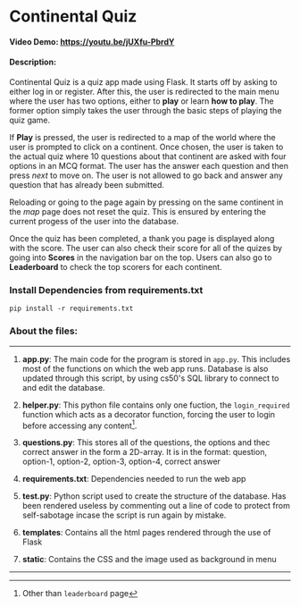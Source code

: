 # Continental  Quiz
#### Video Demo:  https://youtu.be/jUXfu-PbrdY
#### Description:

Continental Quiz is a quiz app made using Flask. It starts off by asking to either log in or register. After this, the user is redirected to the main menu where the user has two options, either to **play** or learn **how to play**. The former option simply takes the user through the basic steps of playing the quiz game. 

If **Play** is pressed, the user is redirected to a map of the world where the user is prompted to click on a continent. Once chosen, the user is taken to the actual quiz where 10 questions about that continent are asked with four options in an MCQ format. The user has the answer each question and then press *next* to move on. The user is not allowed to go back and answer any question that has already been submitted. 

Reloading or going to the page again by pressing on the same continent in the *map* page does not reset the quiz. This is ensured by entering the current progess of the user into the database. 

Once the quiz has been completed, a thank you page is displayed along with the score. The user can also check their score for all of the quizes by going into **Scores** in the navigation bar on the top. Users can also go to **Leaderboard** to check the top scorers for each continent.

### Install Dependencies from requirements.txt 
```
pip install -r requirements.txt
```


### About the files:
---
1. **app.py**: The main code for the program is stored in `app.py`. This includes most of the functions on which the web app runs. Database is also updated through this script, by using cs50's SQL library to connect to and edit the database.

2. **helper.py**: This python file contains only one fuction, the `login_required` function which acts as a decorator function, forcing the user to login before accessing any content[^1].

3. **questions.py**: This stores all of the questions, the options and thec correct answer in the form a 2D-array. It is in the format: question, option-1, option-2, option-3, option-4, correct answer

4. **requirements.txt**: Dependencies needed to run the web app

5. **test.py**: Python script used to create the structure of the database. Has been rendered useless by commenting out a line of code to protect from self-sabotage incase the script is run again by mistake.

6. **templates**: Contains all the html pages rendered through the use of Flask

7. **static**: Contains the CSS and the image used as background in menu

---
[^1]: Other than `leaderboard` page

